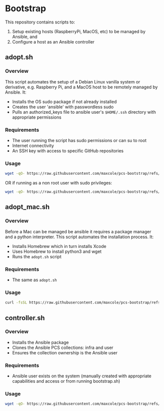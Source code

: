 # Bootstrap

This repository contains scripts to:

1. Setup existing hosts (RaspberryPi, MacOS, etc) to be managed by Ansible, and
2. Configure a host as an Ansible controller

## adopt.sh

### Overview

This script automates the setup of a Debian Linux vanilla system or derivative, e.g. Raspberry Pi, and a MacOS host to be remotely managed by Ansible. It:

- Installs the OS sudo package if not already installed
- Creates the user 'ansible' with passwordless sudo
- Pulls an authorized_keys file to ansible user's `$HOME/.ssh` directory with appropriate permissions

### Requirements

- The user running the script has sudo permissions or can su to root
- Internet connectivity
- An SSH key with access to specific GitHub repositories

### Usage

```bash
wget -qO- https://raw.githubusercontent.com/maxcole/pcs-bootstrap/refs/heads/main/adopt.sh | bash -s -- all
```

OR if running as a non root user with sudo privileges:

```bash
wget -qO- https://raw.githubusercontent.com/maxcole/pcs-bootstrap/refs/heads/main/adopt.sh | sudo bash -s -- all
```


## adopt_mac.sh

### Overview

Before a Mac can be managed be ansible it requires a package manager and a python interpreter. This script automates the installation process. It:

- Installs Homebrew which in turn installs Xcode
- Uses Homebrew to install python3 and wget
- Runs the `adopt.sh` script

### Requirements

- The same as `adopt.sh`

### Usage

```bash
curl -fsSL https://raw.githubusercontent.com/maxcole/pcs-bootstrap/refs/heads/main/adopt_mac.sh | bash -s --
```


## controller.sh

### Overview

- Installs the Ansible package
- Clones the Ansible PCS collections: infra and user
- Ensures the collection ownership is the Ansible user

### Requirements

- Ansible user exists on the system (manually created with appropriate capabilities and access or from running bootstrap.sh)

### Usage

```bash
wget -qO- https://raw.githubusercontent.com/maxcole/pcs-bootstrap/refs/heads/main/controller.sh | bash -s -- all
```
